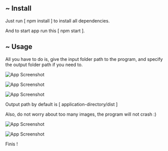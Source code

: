 
## ~ Install

Just run [ npm install ] to install all dependencies.

And to start app run this [ npm start ].

## ~ Usage

All you have to do is, give the input folder path to the program, and specify the output folder path if you need to.

![App Screenshot](https://via.placeholder.com/468x300?text=App+Screenshot+Here)

![App Screenshot](https://via.placeholder.com/468x300?text=App+Screenshot+Here)

![App Screenshot](https://via.placeholder.com/468x300?text=App+Screenshot+Here)

Output path by default is [ application-directory/dist ]

Also, do not worry about too many images, the program will not crash :)

![App Screenshot](https://via.placeholder.com/468x300?text=App+Screenshot+Here)

![App Screenshot](https://via.placeholder.com/468x300?text=App+Screenshot+Here)

Finis !
